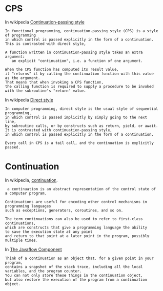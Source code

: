 
# CPS
In wikipedia [Continuation-passing style](https://en.wikipedia.org/wiki/Continuation-passing_style)
```
In functional programming, continuation-passing style (CPS) is a style of programming 
in which control is passed explicitly in the form of a continuation. 
This is contrasted with direct style,
```
```
A function written in continuation-passing style takes an extra argument: 
   an explicit "continuation", i.e. a function of one argument.
```
```
When the CPS function has computed its result value, 
it "returns" it by calling the continuation function with this value as the argument. 
That means that when invoking a CPS function, 
the calling function is required to supply a procedure to be invoked with the subroutine's "return" value. 
```

In wikipedia [Direct style](https://en.wikipedia.org/wiki/Direct_style)  
```
In computer programming, direct style is the usual style of sequential programming, 
in which control is passed implicitly by simply going to the next line, 
by subroutine calls, or by constructs such as return, yield, or await. 
It is contrasted with continuation-passing style, 
in which control is passed explicitly in the form of a continuation.
```
```
Every call in CPS is a tail call, and the continuation is explicitly passed. 
```

# Continuation
In wikipedia, [continuation](https://en.wikipedia.org/wiki/Continuation). 
```
 a continuation is an abstract representation of the control state of a computer program.
```
```
Continuations are useful for encoding other control mechanisms in programming languages
such as exceptions, generators, coroutines, and so on.
```
```
The term continuations can also be used to refer to first-class continuations,
which are constructs that give a programming language the ability
to save the execution state at any point 
and return to that point at a later point in the program, possibly multiple times.
```
In [The Javaflow Component](http://commons.apache.org/sandbox/commons-javaflow/)
```
Think of a continuation as an object that, for a given point in your program, 
contains a snapshot of the stack trace, including all the local variables, and the program counter. 
You can not only store these things in the continuation object, 
but also restore the execution of the program from a continuation object.
```
